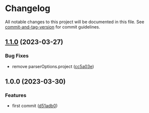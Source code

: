 # Changelog

All notable changes to this project will be documented in this file. See [commit-and-tag-version](https://github.com/absolute-version/commit-and-tag-version) for commit guidelines.

## [1.1.0](https://github.com/umatch-oficial/eslint-config/compare/v1.0.0...v1.1.0) (2023-03-27)


### Bug Fixes

* remove parserOptions.project ([cc5a03e](https://github.com/umatch-oficial/eslint-config/commit/cc5a03e549795a75740c4baff6f40b1a4dc2f185))

## 1.0.0 (2023-03-30)


### Features

* first commit ([d51adb0](https://github.com/umatch-oficial/eslint-config/commit/d51adb0e0da0064a35e795eb9c74c431b80add7d))

